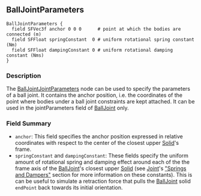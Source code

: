 ## BallJointParameters

```
BallJointParameters {
  field SFVec3f anchor 0 0 0      # point at which the bodies are connected (m)
  field SFFloat springConstant  0 # uniform rotational spring constant (Nm)
  field SFFloat dampingConstant 0 # uniform rotational damping constant (Nms)
}
```

### Description

The [BallJointJointParameters](#balljointparameters) node can be used to specify
the parameters of a ball joint. It contains the anchor position, i.e. the
coordinates of the point where bodies under a ball joint constraints are kept
attached. It can be used in the jointParameters field of [BallJoint](#balljoint)
only.

### Field Summary

- `anchor`: This field specifies the anchor position expressed in relative
coordinates with respect to the center of the closest upper [Solid](#solid)'s
frame.
- `springConstant` and `dampingConstant`: These fields specify the uniform amount
of rotational spring and damping effect around each of the the frame axis of the
[BallJoint](#balljoint)'s closest upper [Solid](#solid) (see [Joint](#joint)'s
["Springs and Dampers"](#springs-and-dampers) section for more information on
these constants). This is can be useful to simulate a retraction force that
pulls the [BallJoint](#balljoint) solid `endPoint` back towards its initial
orientation.

